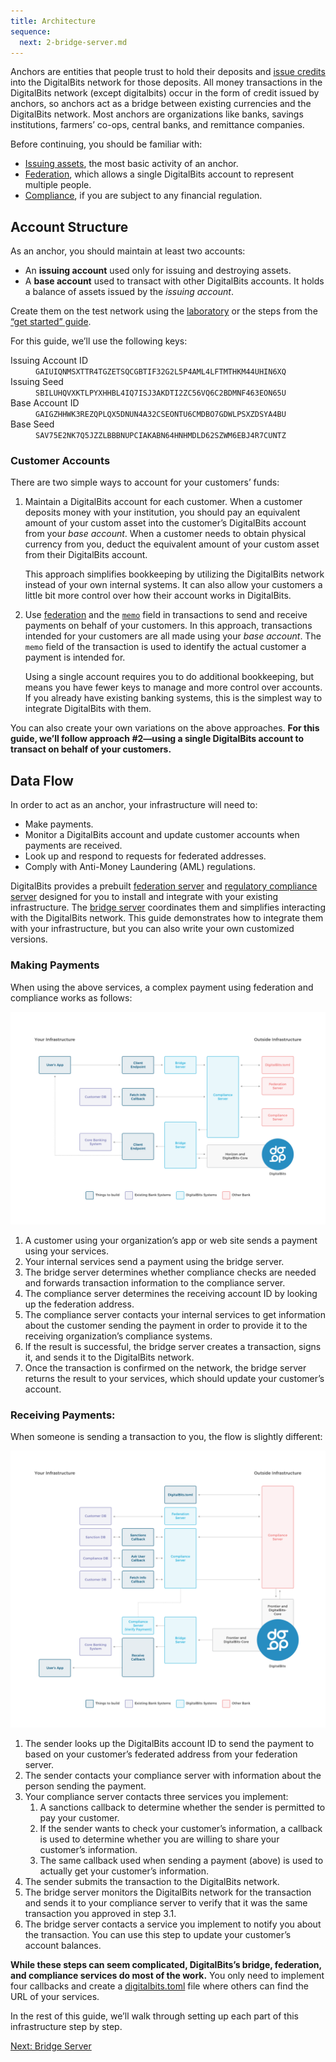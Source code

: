```yaml
---
title: Architecture
sequence:
  next: 2-bridge-server.md
---
```


Anchors are entities that people trust to hold their deposits and [issue credits](https://github.com/xdbfoundation/docs/tree/master/guides/anchor/../issuing-assets.md) into the DigitalBits network for those deposits. All money transactions in the DigitalBits network (except digitalbits) occur in the form of credit issued by anchors, so anchors act as a bridge between existing currencies and the DigitalBits network. Most anchors are organizations like banks, savings institutions, farmers’ co-ops, central banks, and remittance companies.

Before continuing, you should be familiar with:

- [Issuing assets](https://github.com/xdbfoundation/docs/tree/master/guides/anchor/../issuing-assets.md), the most basic activity of an anchor.
- [Federation](https://github.com/xdbfoundation/docs/tree/master/guides/anchor/../concepts/federation.md), which allows a single DigitalBits account to represent multiple people.
- [Compliance](https://github.com/xdbfoundation/docs/tree/master/guides/anchor/../compliance-protocol.md), if you are subject to any financial regulation.


## Account Structure

As an anchor, you should maintain at least two accounts:

- An **issuing account** used only for issuing and destroying assets.
- A **base account** used to transact with other DigitalBits accounts. It holds a balance of assets issued by the *issuing account*.

Create them on the test network using the [laboratory](https://developer.digitalbits.io/lab/) or the steps from the [“get started” guide](https://github.com/xdbfoundation/docs/tree/master/guides/anchor/../get-started/create-account.md).

For this guide, we’ll use the following keys:

<dl>
  <dt>Issuing Account ID</dt>
  <dd><code>GAIUIQNMSXTTR4TGZETSQCGBTIF32G2L5P4AML4LFTMTHKM44UHIN6XQ</code></dd>
  <dt>Issuing Seed</dt>
  <dd><code>SBILUHQVXKTLPYXHHBL4IQ7ISJ3AKDTI2ZC56VQ6C2BDMNF463EON65U</code></dd>
  <dt>Base Account ID</dt>
  <dd><code>GAIGZHHWK3REZQPLQX5DNUN4A32CSEONTU6CMDBO7GDWLPSXZDSYA4BU</code></dd>
  <dt>Base Seed</dt>
  <dd><code>SAV75E2NK7Q5JZZLBBBNUPCIAKABN64HNHMDLD62SZWM6EBJ4R7CUNTZ</code></dd>
</dl>



### Customer Accounts

There are two simple ways to account for your customers’ funds:

1. Maintain a DigitalBits account for each customer. When a customer deposits money with your institution, you should pay an equivalent amount of your custom asset into the customer’s DigitalBits account from your *base account*. When a customer needs to obtain physical currency from you, deduct the equivalent amount of your custom asset from their DigitalBits account.

    This approach simplifies bookkeeping by utilizing the DigitalBits network instead of your own internal systems. It can also allow your customers a little bit more control over how their account works in DigitalBits.

2. Use [federation](https://github.com/xdbfoundation/docs/tree/master/guides/anchor/../concepts/federation.md) and the [`memo`](https://github.com/xdbfoundation/docs/tree/master/guides/anchor/../concepts/transactions.md#memo) field in transactions to send and receive payments on behalf of your customers. In this approach, transactions intended for your customers are all made using your *base account*. The `memo` field of the transaction is used to identify the actual customer a payment is intended for.

    Using a single account requires you to do additional bookkeeping, but means you have fewer keys to manage and more control over accounts. If you already have existing banking systems, this is the simplest way to integrate DigitalBits with them.

You can also create your own variations on the above approaches. **For this guide, we’ll follow approach #2—using a single DigitalBits account to transact on behalf of your customers.**


## Data Flow

In order to act as an anchor, your infrastructure will need to:

- Make payments.
- Monitor a DigitalBits account and update customer accounts when payments are received.
- Look up and respond to requests for federated addresses.
- Comply with Anti-Money Laundering (AML) regulations.

DigitalBits provides a prebuilt [federation server](https://github.com/xdbfoundation/go/tree/master/services/federation) and [regulatory compliance server](https://github.com/xdbfoundation/bridge-server/blob/master/readme_compliance.md) designed for you to install and integrate with your existing infrastructure. The [bridge server](https://github.com/xdbfoundation/bridge-server/blob/master/readme_bridge.md) coordinates them and simplifies interacting with the DigitalBits network. This guide demonstrates how to integrate them with your infrastructure, but you can also write your own customized versions.

### Making Payments

When using the above services, a complex payment using federation and compliance works as follows:

![Diagram of sending a payment](assets/Making-Payments-Diagram.png)

1. A customer using your organization’s app or web site sends a payment using your services.
2. Your internal services send a payment using the bridge server.
3. The bridge server determines whether compliance checks are needed and forwards transaction information to the compliance server.
4. The compliance server determines the receiving account ID by looking up the federation address.
5. The compliance server contacts your internal services to get information about the customer sending the payment in order to provide it to the receiving organization’s compliance systems.
6. If the result is successful, the bridge server creates a transaction, signs it, and sends it to the DigitalBits network.
7. Once the transaction is confirmed on the network, the bridge server returns the result to your services, which should update your customer’s account.


### Receiving Payments:

When someone is sending a transaction to you, the flow is slightly different:

![Diagram of receiving a payment](assets/Receiving-Payments-Diagram-v2.png)

1. The sender looks up the DigitalBits account ID to send the payment to based on your customer’s federated address from your federation server.
2. The sender contacts your compliance server with information about the person sending the payment.
3. Your compliance server contacts three services you implement:
    1. A sanctions callback to determine whether the sender is permitted to pay your customer.
    2. If the sender wants to check your customer’s information, a callback is used to determine whether you are willing to share your customer’s information.
    3. The same callback used when sending a payment (above) is used to actually get your customer’s information.
4. The sender submits the transaction to the DigitalBits network.
5. The bridge server monitors the DigitalBits network for the transaction and sends it to your compliance server to verify that it was the same transaction you approved in step 3.1.
6. The bridge server contacts a service you implement to notify you about the transaction. You can use this step to update your customer’s account balances.

**While these steps can seem complicated, DigitalBits’s bridge, federation, and compliance services do most of the work.** You only need to implement four callbacks and create a [digitalbits.toml](https://github.com/xdbfoundation/docs/tree/master/guides/anchor/../concepts/digitalbits-toml.md) file where others can find the URL of your services.

In the rest of this guide, we’ll walk through setting up each part of this infrastructure step by step.

<nav class="sequence-navigation">
  <a rel="next" href="2-bridge-server.md">Next: Bridge Server</a>
</nav>
